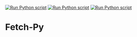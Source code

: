 [![Run Python script](https://github.com/soumyadeb-git/Fetch-Py/actions/workflows/main.yml/badge.svg)](https://github.com/soumyadeb-git/Fetch-Py/actions/workflows/main.yml) [![Run Python script](https://github.com/soumyadeb-git/Fetch-Py/actions/workflows/main.yml/badge.svg?event=status)](https://github.com/soumyadeb-git/Fetch-Py/actions/workflows/main.yml) [![Run Python script](https://github.com/soumyadeb-git/Fetch-Py/actions/workflows/main.yml/badge.svg?event=workflow_dispatch)](https://github.com/soumyadeb-git/Fetch-Py/actions/workflows/main.yml) 
# Fetch-Py
